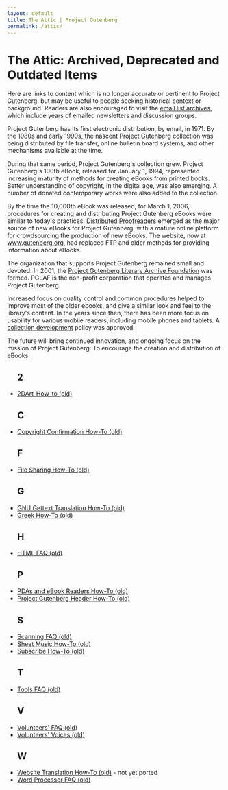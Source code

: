 ```yaml
---
layout: default
title: The Attic | Project Gutenberg
permalink: /attic/
---
```


The Attic: Archived, Deprecated and Outdated Items
==================================================

Here are links to content which is no longer accurate or pertinent to Project Gutenberg, but may be useful to people seeking historical context or background. Readers are also encouraged to visit the [email list archives](https://lists.pglaf.org), which include years of emailed newsletters and discussion groups.

Project Gutenberg has its first electronic distribution, by email, in 1971. By the 1980s and early 1990s, the nascent Project Gutenberg collection was being distributed by file transfer, online bulletin board systems, and other mechanisms available at the time.

During that same period, Project Gutenberg's collection grew. Project Gutenberg's 100th eBook, released for January 1, 1994, represented increasing maturity of methods for creating eBooks from printed books. Better understanding of copyright, in the digital age, was also emerging. A number of donated contemporary works were also added to the collection.

By the time the 10,000th eBook was released, for March 1, 2006, procedures for creating and distributing Project Gutenberg eBooks were similar to today's practices. [Distributed Proofreaders](https://www.pgdp.net) emerged as the major source of new eBooks for Project Gutenberg, with a mature online platform for crowdsourcing the production of new eBooks. The website, now at www.gutenberg.org, had replaced FTP and older methods for providing information about eBooks. 

The organization that supports Project Gutenberg remained small and devoted. In 2001, the [Project Gutenberg Literary Archive Foundation](https://www.pglaf.org) was formed. PGLAF is the non-profit corporation that operates and manages Project Gutenberg.

Increased focus on quality control and common procedures helped to improve most of the older ebooks, and give a similar look and feel to the library's content. In the years since then, there has been more focus on usability for various mobile readers, including mobile phones and tablets. A [collection development](/policy/collection_development.html) policy was approved.

The future will bring continued innovation, and ongoing focus on the mission of Project Gutenberg: To encourage the creation and distribution of eBooks.


 <div class="bookshelves ">
    <ul>
      <h2>2</h2>
       <li><a href="/attic/2DArt.html">2DArt-How-to (old)</a></li>
      <h2>C</h2>
       <li><a href="/attic/copyright_confirmation.html">Copyright Confirmation How-To (old)</a></li>
      <h2>F</h2>
       <li><a href="/attic/file_sharing.html">File Sharing How-To (old)</a></li>
      <h2>G</h2>
       <li><a href="/attic/gnu_gettext_translation.html">GNU Gettext Translation How-To (old)</a></li>
       <li><a href="/attic/greek_how_to.html">Greek How-To (old)</a></li>
      <h2>H</h2>
       <li><a href="/attic/html_faq.html">HTML FAQ (old)</a></li>
      <h2>P</h2>
       <li><a href="/attic/pdas_ebook_readers.html">PDAs and eBook Readers How-To (old)</a></li>
       <li><a href="/attic/project_gutenberg_header.html">Project Gutenberg Header How-To (old)</a></li>
      <h2>S</h2>
       <li><a href="/attic/scanning_faq.html">Scanning FAQ (old)</a></li>
       <li><a href="/attic/sheet_music.html">Sheet Music How-To (old)</a></li>
       <li><a href="/attic/subscribe_how_to.html">Subscribe How-To (old)</a></li>
      <h2>T</h2>
       <li><a href="/attic/tools_faq.html">Tools FAQ (old)</a></li>
      <h2>V</h2>
       <li><a href="/attic/volunteers_faq.html">Volunteers' FAQ (old)</a></li>
       <li><a href="/attic/volunteers_voices.html">Volunteers' Voices (old)</a></li>
      <h2>W</h2>
       <li><a href="/attic/website_translation.html">Website Translation How-To (old)</a> - not yet ported</li>
       <li><a href="/attic/word_processor_faq.html">Word Processor FAQ (old)</a></li>
    </ul>
  </div>

